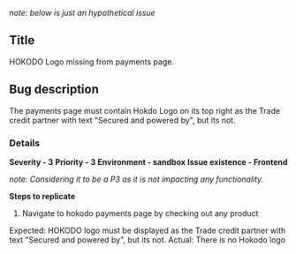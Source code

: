 _note: below is just an hypothetical issue_

## Title

HOKODO Logo missing from payments page.

## Bug description

The payments page must contain Hokdo Logo on its top right as the Trade credit partner with text "Secured and powered by", but its not.

### Details

**Severity - 3**
**Priority - 3**
**Environment - sandbox**
**Issue existence - Frontend**

_note: Considering it to be a P3 as it is not impacting any functionality._

**Steps to replicate**

1. Navigate to hokodo payments page by checking out any product

Expected: HOKODO logo must be displayed as the Trade credit partner with text "Secured and powered by", but its not.
Actual: There is no Hokodo logo
